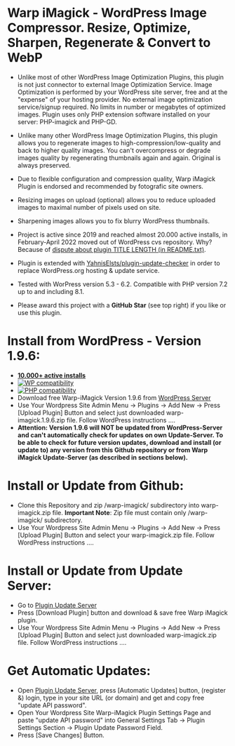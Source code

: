 # Warp iMagick - WordPress Image Compressor. Resize, Optimize, Sharpen, Regenerate & Convert to WebP

* Unlike most of other WordPress Image Optimization Plugins, this plugin is not just connector to external Image Optimization Service. Image Optimization is performed by your WordPress site server, free and at the "expense" of your hosting provider. No external image optimization service/signup required. No limits in number or megabytes of optimized images. Plugin uses only PHP extension software installed on your server: PHP-imagick and PHP-GD.

* Unlike many other WordPress Image Optimization Plugins, this plugin allows you to regenerate images to high-compression/low-quality and back to higher quality images. You can't overcompress or degrade images quality by regenerating thumbnails again and again. Original is always preserved.

* Due to flexible configuration and compression quality, Warp iMagick Plugin is endorsed and recommended by fotografic site owners.

* Resizing images on upload (optional) allows you to reduce uploaded images to maximal number of pixels used on site.

* Sharpening images allows you to fix blurry WordPress thumbnails.

* Project is active since 2019 and reached almost 20.000 active installs, in February-April 2022 moved out of WordPress cvs repository. Why? Because of [dispute about plugin TITLE LENGTH (in README.txt)](https://themekraft.com/open-letter-to-the-wordpress-plugin-review-team/).

* Plugin is extended with [YahnisElsts/plugin-update-checker](https://github.com/YahnisElsts/plugin-update-checker) in order to replace WordPress.org hosting & update service.

* Tested with WorPress version 5.3 - 6.2. Compatible with PHP version 7.2 up to and including 8.1.

* Please award this project with a __GitHub Star__ (see top right) if you like or use this plugin.


# Install from WordPress - Version 1.9.6:

* [__10.000+ active installs__](https://plugintests.com/plugins/wporg/warp-imagick/latest#)
* [![WP compatibility](https://plugintests.com/plugins/wporg/warp-imagick/wp-badge.svg)](https://plugintests.com/plugins/wporg/warp-imagick/latest)
* [![PHP compatibility](https://plugintests.com/plugins/wporg/warp-imagick/php-badge.svg)](https://plugintests.com/plugins/wporg/warp-imagick/latest)
* Download free Warp-iMagick Version 1.9.6 from [WordPress Server](https://downloads.wordpress.org/plugin/warp-imagick.1.9.6.zip)
* Use Your Wordpress Site Admin Menu -> Plugins -> Add New -> Press [Upload Plugin] Button and select just downloaded warp-imagick.1.9.6.zip file. Follow WordPress instructions ....
* __Attention: Version 1.9.6 will __NOT__ be updated from WordPress-Server and can't automatically check for updates on own Update-Server. To be able to check for future version updates, download and install (or update to) any version from this Github repository or from Warp iMagick Update-Server (as described in sections below).__


# Install or Update from Github:

* Clone this Repository and zip /warp-imagick/ subdirectory into warp-imagick.zip file. __Important Note__: Zip file must contain only /warp-imagick/ subdirectory.
* Use Your Wordpress Site Admin Menu -> Plugins -> Add New -> Press [Upload Plugin] Button and select your warp-imagick.zip file. Follow WordPress instructions ....


# Install or Update from Update Server:

* Go to [Plugin Update Server](https://warp-imagick.pagespeed.club/)
* Press [Download Plugin] button and download & save free Warp iMagick plugin.
* Use Your Wordpress Site Admin Menu -> Plugins -> Add New -> Press [Upload Plugin] Button and select just downloaded warp-imagick.zip file. Follow WordPress instructions ....


# Get Automatic Updates:

* Open [Plugin Update Server](https://warp-imagick.pagespeed.club/), press [Automatic Updates] button, (register &) login, type in your site URL (or domain) and get and copy free "update API password".
* Open Your Wordpress Site Warp-iMagick Plugin Settings Page and paste "update API password" into General Settings Tab -> Plugin Settings Section -> Plugin Update Password Field.
* Press [Save Changes] Button.

